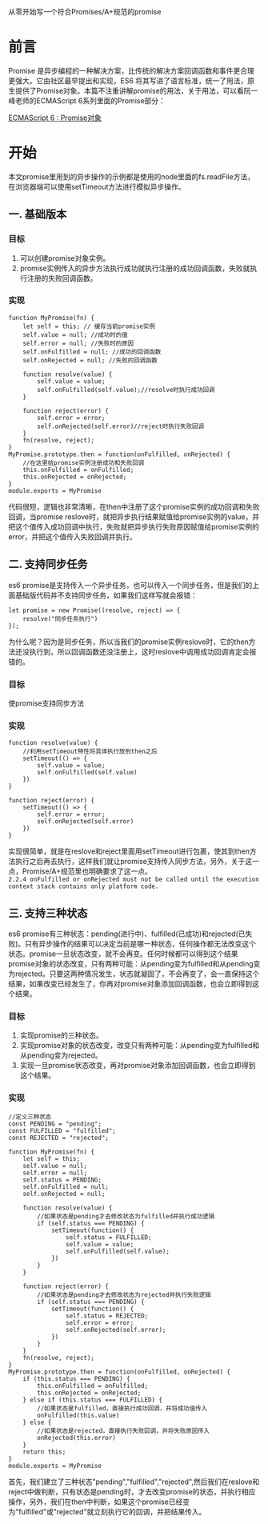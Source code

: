 从零开始写一个符合Promises/A+规范的promise
# 前言
Promise 是异步编程的一种解决方案，比传统的解决方案回调函数和事件更合理更强大。它由社区最早提出和实现，ES6 将其写进了语言标准，统一了用法，原生提供了Promise对象。本篇不注重讲解promise的用法，关于用法，可以看阮一峰老师的ECMAScript 6系列里面的Promise部分：<br/>

[ECMAScript 6 : Promise对象](http://es6.ruanyifeng.com/#docs/promise)<br/>

# 开始
本文promise里用到的异步操作的示例都是使用的node里面的fs.readFile方法，在浏览器端可以使用setTimeout方法进行模拟异步操作。<br/>
## 一. 基础版本
### 目标<br/>
1. 可以创建promise对象实例。<br/>
2. promise实例传入的异步方法执行成功就执行注册的成功回调函数，失败就执行注册的失败回调函数。<br/>
### 实现<br/>
```
function MyPromise(fn) {
    let self = this; // 缓存当前promise实例
    self.value = null; //成功时的值
    self.error = null; //失败时的原因
    self.onFulfilled = null; //成功的回调函数
    self.onRejected = null; //失败的回调函数

    function resolve(value) {
        self.value = value;
        self.onFulfilled(self.value);//resolve时执行成功回调
    }

    function reject(error) {
        self.error = error;
        self.onRejected(self.error)//reject时执行失败回调
    }
    fn(resolve, reject);
}
MyPromise.prototype.then = function(onFulfilled, onRejected) {
    //在这里给promise实例注册成功和失败回调
    this.onFulfilled = onFulfilled;
    this.onRejected = onRejected;
}
module.exports = MyPromise
```
代码很短，逻辑也非常清晰，在then中注册了这个promise实例的成功回调和失败回调，当promise reslove时，就把异步执行结果赋值给promise实例的value，并把这个值传入成功回调中执行，失败就把异步执行失败原因赋值给promise实例的error，并把这个值传入失败回调并执行。<br/>

## 二. 支持同步任务

es6 promise是支持传入一个异步任务，也可以传入一个同步任务，但是我们的上面基础版代码并不支持同步任务，如果我们这样写就会报错：
```
let promise = new Promise((resolve, reject) => {
    resolve("同步任务执行")
});
```
为什么呢？因为是同步任务，所以当我们的promise实例reslove时，它的then方法还没执行到，所以回调函数还没注册上，这时reslove中调用成功回调肯定会报错的。<br/>
### 目标<br/>
使promise支持同步方法<br/>
### 实现
```
function resolve(value) {
    //利用setTimeout特性将具体执行放到then之后
    setTimeout(() => {
        self.value = value;
        self.onFulfilled(self.value)
    })
}

function reject(error) {
    setTimeout(() => {
        self.error = error;
        self.onRejected(self.error)
    })
}
```
实现很简单，就是在reslove和reject里面用setTimeout进行包裹，使其到then方法执行之后再去执行，这样我们就让promise支持传入同步方法，另外，关于这一点，Promise/A+规范里也明确要求了这一点。<br>
`2.2.4 onFulfilled or onRejected must not be called until the execution context stack contains only platform code.`<br>

## 三. 支持三种状态
es6 promise有三种状态：pending(进行中)、fulfilled(已成功)和rejected(已失败)。只有异步操作的结果可以决定当前是哪一种状态，任何操作都无法改变这个状态。promise一旦状态改变，就不会再变。任何时候都可以得到这个结果promise对象的状态改变，只有两种可能：从pending变为fulfilled和从pending变为rejected。只要这两种情况发生，状态就凝固了，不会再变了，会一直保持这个结果，如果改变已经发生了，你再对promise对象添加回调函数，也会立即得到这个结果。<br/>
### 目标
1. 实现promise的三种状态。<br/>
2. 实现promise对象的状态改变，改变只有两种可能：从pending变为fulfilled和从pending变为rejected。<br/>
3. 实现一旦promise状态改变，再对promise对象添加回调函数，也会立即得到这个结果。<br/>
### 实现<br/>
```
//定义三种状态
const PENDING = "pending";
const FULFILLED = "fulfilled";
const REJECTED = "rejected";

function MyPromise(fn) {
    let self = this;
    self.value = null;
    self.error = null;
    self.status = PENDING;
    self.onFulfilled = null;
    self.onRejected = null;

    function resolve(value) {
        //如果状态是pending才去修改状态为fulfilled并执行成功逻辑
        if (self.status === PENDING) {
            setTimeout(function() {
                self.status = FULFILLED;
                self.value = value;
                self.onFulfilled(self.value);
            })
        }
    }

    function reject(error) {
        //如果状态是pending才去修改状态为rejected并执行失败逻辑
        if (self.status === PENDING) {
            setTimeout(function() {
                self.status = REJECTED;
                self.error = error;
                self.onRejected(self.error);
            })
        }
    }
    fn(resolve, reject);
}
MyPromise.prototype.then = function(onFulfilled, onRejected) {
    if (this.status === PENDING) {
        this.onFulfilled = onFulfilled;
        this.onRejected = onRejected;
    } else if (this.status === FULFILLED) {
        //如果状态是fulfilled，直接执行成功回调，并将成功值传入
        onFulfilled(this.value)
    } else {
        //如果状态是rejected，直接执行失败回调，并将失败原因传入
        onRejected(this.error)
    }
    return this;
}
module.exports = MyPromise
```
首先，我们建立了三种状态"pending","fulfilled","rejected",然后我们在reslove和reject中做判断，只有状态是pending时，才去改变promise的状态，并执行相应操作，另外，我们在then中判断，如果这个promise已经变为"fulfilled"或"rejected"就立刻执行它的回调，并把结果传入。 <br/>